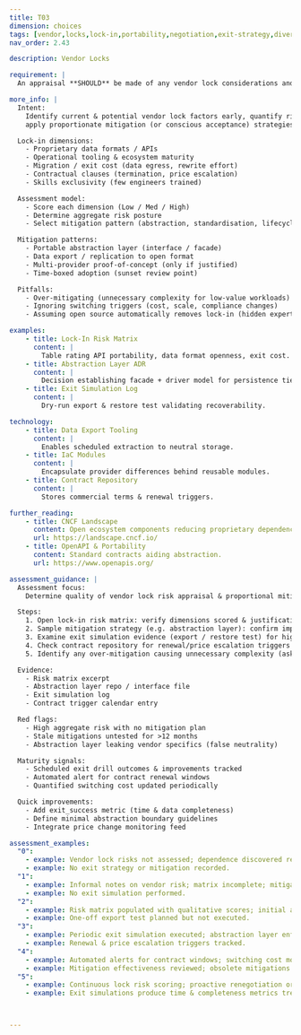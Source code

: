 ```yaml
---
title: T03
dimension: choices
tags: [vendor,locks,lock-in,portability,negotiation,exit-strategy,diversification,risk,vendor-management,diversification-strategy]
nav_order: 2.43

description: Vendor Locks

requirement: |
  An appraisal **SHOULD** be made of any vendor lock considerations and associated risks, and these are understood and accepted/mitigated.

more_info: |
  Intent:
    Identify current & potential vendor lock factors early, quantify risk and
    apply proportionate mitigation (or conscious acceptance) strategies.

  Lock-in dimensions:
    - Proprietary data formats / APIs
    - Operational tooling & ecosystem maturity
    - Migration / exit cost (data egress, rewrite effort)
    - Contractual clauses (termination, price escalation)
    - Skills exclusivity (few engineers trained)

  Assessment model:
    - Score each dimension (Low / Med / High)
    - Determine aggregate risk posture
    - Select mitigation pattern (abstraction, standardisation, lifecycle horizon)

  Mitigation patterns:
    - Portable abstraction layer (interface / facade)
    - Data export / replication to open format
    - Multi-provider proof-of-concept (only if justified)
    - Time-boxed adoption (sunset review point)

  Pitfalls:
    - Over-mitigating (unnecessary complexity for low-value workloads)
    - Ignoring switching triggers (cost, scale, compliance changes)
    - Assuming open source automatically removes lock-in (hidden expertise cost)

examples: 
    - title: Lock-In Risk Matrix
      content: |
        Table rating API portability, data format openness, exit cost.
    - title: Abstraction Layer ADR
      content: |
        Decision establishing facade + driver model for persistence tier.
    - title: Exit Simulation Log
      content: |
        Dry-run export & restore test validating recoverability.

technology:
    - title: Data Export Tooling
      content: |
        Enables scheduled extraction to neutral storage.
    - title: IaC Modules
      content: |
        Encapsulate provider differences behind reusable modules.
    - title: Contract Repository
      content: |
        Stores commercial terms & renewal triggers.

further_reading:
    - title: CNCF Landscape
      content: Open ecosystem components reducing proprietary dependence.
      url: https://landscape.cncf.io/
    - title: OpenAPI & Portability
      content: Standard contracts aiding abstraction.
      url: https://www.openapis.org/

assessment_guidance: |
  Assessment focus:
    Determine quality of vendor lock risk appraisal & proportional mitigation.

  Steps:
    1. Open lock-in risk matrix: verify dimensions scored & justification text present (not default placeholders).
    2. Sample mitigation strategy (e.g. abstraction layer): confirm implementation exists (code / interface) and not purely aspirational.
    3. Examine exit simulation evidence (export / restore test) for high-risk vendors.
    4. Check contract repository for renewal/price escalation triggers & monitoring.
    5. Identify any over-mitigation causing unnecessary complexity (ask for rationale / cost-benefit).

  Evidence:
    - Risk matrix excerpt
    - Abstraction layer repo / interface file
    - Exit simulation log
    - Contract trigger calendar entry

  Red flags:
    - High aggregate risk with no mitigation plan
    - Stale mitigations untested for >12 months
    - Abstraction layer leaking vendor specifics (false neutrality)

  Maturity signals:
    - Scheduled exit drill outcomes & improvements tracked
    - Automated alert for contract renewal windows
    - Quantified switching cost updated periodically

  Quick improvements:
    - Add exit_success metric (time & data completeness)
    - Define minimal abstraction boundary guidelines
    - Integrate price change monitoring feed

assessment_examples:
  "0":
    - example: Vendor lock risks not assessed; dependence discovered reactively.
    - example: No exit strategy or mitigation recorded.
  "1":
    - example: Informal notes on vendor risk; matrix incomplete; mitigations conceptual.
    - example: No exit simulation performed.
  "2":
    - example: Risk matrix populated with qualitative scores; initial abstraction layer defined.
    - example: One-off export test planned but not executed.
  "3":
    - example: Periodic exit simulation executed; abstraction layer enforced via interface boundaries.
    - example: Renewal & price escalation triggers tracked.
  "4":
    - example: Automated alerts for contract windows; switching cost model updated.
    - example: Mitigation effectiveness reviewed; obsolete mitigations simplified.
  "5":
    - example: Continuous lock risk scoring; proactive renegotiation or diversification actions triggered.
    - example: Exit simulations produce time & completeness metrics trending positive.



---
```

